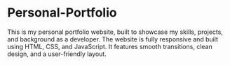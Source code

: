 # Personal-Portfolio
This is my personal portfolio website, built to showcase my skills, projects, and background as a developer. The website is fully responsive and built using HTML, CSS, and JavaScript. It features smooth transitions, clean design, and a user-friendly layout.  
